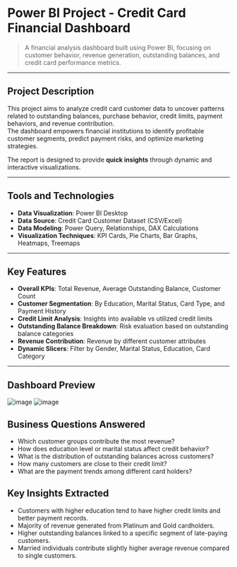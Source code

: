 #  Power BI Project - Credit Card Financial Dashboard

> A financial analysis dashboard built using Power BI, focusing on customer behavior, revenue generation, outstanding balances, and credit card performance metrics.

---

## Project Description

This project aims to analyze credit card customer data to uncover patterns related to outstanding balances, purchase behavior, credit limits, payment behaviors, and revenue contribution.  
The dashboard empowers financial institutions to identify profitable customer segments, predict payment risks, and optimize marketing strategies.

The report is designed to provide **quick insights** through dynamic and interactive visualizations.

---

## Tools and Technologies
- **Data Visualization**: Power BI Desktop
- **Data Source**: Credit Card Customer Dataset (CSV/Excel)
- **Data Modeling**: Power Query, Relationships, DAX Calculations
- **Visualization Techniques**: KPI Cards, Pie Charts, Bar Graphs, Heatmaps, Treemaps

---

##  Key Features
- **Overall KPIs**: Total Revenue, Average Outstanding Balance, Customer Count
- **Customer Segmentation**: By Education, Marital Status, Card Type, and Payment History
- **Credit Limit Analysis**: Insights into available vs utilized credit limits
- **Outstanding Balance Breakdown**: Risk evaluation based on outstanding balance categories
- **Revenue Contribution**: Revenue by different customer attributes
- **Dynamic Slicers**: Filter by Gender, Marital Status, Education, Card Category

---

##  Dashboard Preview

![image](https://github.com/user-attachments/assets/c3097cd5-3a31-496a-9c90-0d74195547a3)
![image](https://github.com/user-attachments/assets/ddf7d95b-b3f0-439a-bbcc-45fd8302e477)



##  Business Questions Answered
- Which customer groups contribute the most revenue?
- How does education level or marital status affect credit behavior?
- What is the distribution of outstanding balances across customers?
- How many customers are close to their credit limit?
- What are the payment trends among different card holders?


## Key Insights Extracted
- Customers with higher education tend to have higher credit limits and better payment records.
- Majority of revenue generated from Platinum and Gold cardholders.
- Higher outstanding balances linked to a specific segment of late-paying customers.
- Married individuals contribute slightly higher average revenue compared to single customers.


